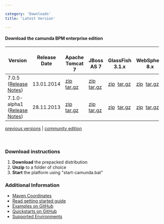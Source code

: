```yaml
---

category: 'Downloads'
title: 'Latest Version'

---
```



#### Download the camunda BPM enterprise edition


<table class="table">
  <thead>
  <tr>
    <th>Version</th>
    <th>Release Date</th>
    <th>
      <!--[if (gt IE 8) | (!IE)]>--><span class="tomcat container-small"></span><!--<![endif]-->
      <!--[if (lt IE 9)]><span class="tomcat-ie8 container-small"></span><![endif]-->
      <br>Apache Tomcat 7
    </th>
    <th>
      <!--[if (gt IE 8) | (!IE)]>--><span class="as7 container-small"></span><!--<![endif]-->
      <!--[if (lt IE 9)]><span class="as7-ie8 container-small"></span><![endif]-->
      <br>JBoss AS 7
    </th>
    <th>
      <!--[if (gt IE 8) | (!IE)]>--><span class="glassfish container-small"></span><!--<![endif]-->
      <!--[if (lt IE 9)]><span class="glassfish-ie8 container-small"></span><![endif]-->
      <br>GlassFish 3.1.x
    </th>
    <th>
      <!--[if (gt IE 8) | (!IE)]>--><span class="was8 container-small"></span><!--<![endif]-->
      <!--[if (lt IE 9)]><span class="was8-ie8 container-small"></span><![endif]-->
      <br>WebSphere 8.x
    </th>
  </tr>
  </thead>
	<tbody>
    <tr class="well">
      <td>7.0.5 (<a target="_blank" href="https://app.camunda.com/jira/secure/ReleaseNote.jspa?projectId=10230&version=13005">Release Notes</a>)</td>
      <td>13.01.2014</td>
      <td>
        <a class="btn btn-sm btn-default" href="http://www.camunda.org/enterprise-release/camunda-bpm/tomcat/7.0/7.0.5/camunda-bpm-tomcat-7.0.5-ee.zip">zip</a>&nbsp;
        <a class="btn btn-sm btn-default" href="http://www.camunda.org/enterprise-release/camunda-bpm/tomcat/7.0/7.0.5/camunda-bpm-tomcat-7.0.5-ee.tar.gz">tar.gz</a>
      </td>
      <td>
        <a class="btn btn-sm btn-default" href="http://www.camunda.org/enterprise-release/camunda-bpm/jboss/7.0/7.0.5/camunda-bpm-jboss-7.0.5-ee.zip">zip</a>&nbsp;
        <a class="btn btn-sm btn-default" href="http://www.camunda.org/enterprise-release/camunda-bpm/jboss/7.0/7.0.5/camunda-bpm-jboss-7.0.5-ee.tar.gz">tar.gz</a>
      </td>
      <td>
        <a class="btn btn-sm btn-default" href="http://www.camunda.org/enterprise-release/camunda-bpm/glassfish/7.0/7.0.5/camunda-bpm-glassfish-7.0.5-ee.zip">zip</a>&nbsp;
        <a class="btn btn-sm btn-default" href="http://www.camunda.org/enterprise-release/camunda-bpm/glassfish/7.0/7.0.5/camunda-bpm-glassfish-7.0.5-ee.tar.gz">tar.gz</a><br>
      </td>
      <td>
        <a class="btn btn-sm btn-default" href="http://www.camunda.org/enterprise-release/camunda-bpm/ibm-was/7.0/7.0.5/camunda-ee-ibm-was-7.0.5-ee.zip">zip</a>&nbsp;
        <a class="btn btn-sm btn-default" href="http://www.camunda.org/enterprise-release/camunda-bpm/ibm-was/7.0/7.0.5/camunda-ee-ibm-was-7.0.3-ee.tar.gz">tar.gz</a><br>
      </td>
    </tr>
    <tr>
      <td>7.1.0-alpha1 (<a target="_blank" href="http://camundabpm.blogspot.com/2013/11/camunda-BPM-7.1.0-alpha1-released.html">Release Notes</a>)</td>
      <td>28.11.2013</td>
      <td>
        <a class="btn btn-sm btn-default" href="http://www.camunda.org/enterprise-release/camunda-bpm/tomcat/nightly/7.1.0-alpha1/camunda-bpm-tomcat-7.1.0-alpha1-ee.zip">zip</a>&nbsp;
        <a class="btn btn-sm btn-default" href="http://www.camunda.org/enterprise-release/camunda-bpm/tomcat/nightly/7.1.0-alpha1/camunda-bpm-tomcat-7.1.0-alpha1-ee.tar.gz">tar.gz</a>
      </td>
      <td>
        <a class="btn btn-sm btn-default" href="http://www.camunda.org/enterprise-release/camunda-bpm/jboss/nightly/7.1.0-alpha1/camunda-bpm-jboss-7.1.0-alpha1-ee.zip">zip</a>&nbsp;
        <a class="btn btn-sm btn-default" href="http://www.camunda.org/enterprise-release/camunda-bpm/jboss/nightly/7.1.0-alpha1/camunda-bpm-jboss-7.1.0-alpha1-ee.tar.gz">tar.gz</a>
      </td>
      <td>
        <a class="btn btn-sm btn-default" href="http://www.camunda.org/enterprise-release/camunda-bpm/glassfish/nightly/7.1.0-alpha1/camunda-bpm-glassfish-7.1.0-alpha1-ee.zip">zip</a>&nbsp;
        <a class="btn btn-sm btn-default" href="http://www.camunda.org/enterprise-release/camunda-bpm/glassfish/nightly/7.1.0-alpha1/camunda-bpm-glassfish-7.1.0-alpha1-ee.tar.gz">tar.gz</a><br>
      </td>
      <td>
        <a class="btn btn-sm btn-default" href="http://www.camunda.org/enterprise-release/camunda-bpm/ibm-was/nightly/7.1.0-alpha1/camunda-ee-ibm-was-7.1.0-alpha1-ee.zip">zip</a>&nbsp;
        <a class="btn btn-sm btn-default" href="http://www.camunda.org/enterprise-release/camunda-bpm/ibm-was/nightly/7.1.0-alpha1/camunda-ee-ibm-was-7.1.0-alpha1-ee.tar.gz">tar.gz</a><br>
      </td>
    </tr>
  </tbody>
</table>    

<div class="row">
  <div class="col-md-12">
    <p class="pull-right">
      <a href="ref:/enterprise/previous-downloads.html">previous versions</a> | 
      <a href="http://camunda.org/download">community edition</a><br><br><br>  
    </p>
  </div>
</div>
<div class="row">
  <div class="col-md-6">
    <h3>Download instructions</h3>
    <ol>
      <li><strong>Download</strong> the prepacked distribution</li>
      <li><strong>Unzip</strong> to a folder of choice</li>
      <li><strong>Start</strong> the platform using "start-camunda.bat"</li>
    </ol>
  </div>
  <div class="col-md-6">
    <h3>Additional Information</h3>
    <ul>
      <li>
        <a href="ref:#maven-coordinates-maven-coordinates">Maven Coordinates</a>
      </li>    
      <li>
        <a href="http://camunda.org/get-started/">Read getting started guide</a>
      </li>
      <li>
        <a href="https://github.com/camunda/camunda-bpm-examples" id="githubExamples">Examples on GitHub</a>
      </li>
      <li>
        <a href="https://github.com/camunda/camunda-quickstarts" id="githubQuickstarts">Quickstarts on GitHub</a>
      </li>
      <li>
        <a href="ref:/guides/user-guide/#introduction-supported-environments">Supported Environments</a>
      </li>
  </div>
</div>



